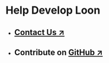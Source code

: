 # Help Develop Loon

- ## [Contact Us ↗](/docs/contact-us)

- ## Contribute on [GitHub ↗](https://github.com/visdesignlab/loonar)

